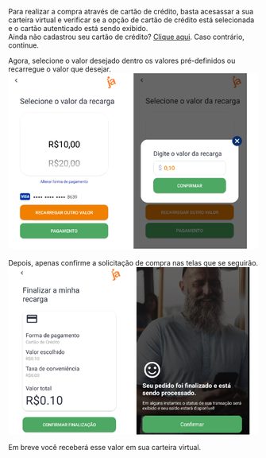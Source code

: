 Para realizar a compra através de cartão de crédito, basta acesassar a sua carteira virtual e verificar se a opção de cartão de crédito está selecionada e o cartão autenticado está sendo exibido.<br>
Ainda não cadastrou seu cartão de crédito? [Clique aqui](/ABT-%2D-app-para-uso-no-transporte-público/5.-Cadastrando-um-cartão-de-Crédito). Caso contrário, continue.
 



Agora, selecione o valor desejado dentro os valores pré-definidos ou recarregue o valor que desejar.<br>
![image.png](/.attachments/image-1b848b1d-6690-4672-ae21-6a8b7800f624.png)<br><br>
Depois, apenas confirme a solicitação de compra nas telas que se seguirão.<br>
![image.png](/.attachments/image-41e3206a-c335-4c3a-a736-77195667c522.png)

Em breve você receberá esse valor em sua carteira virtual.



